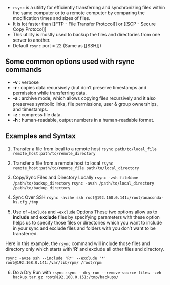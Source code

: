 - `rsync` is a utility for efficiently transferring and synchronizing files within the same computer or to a remote computer by comparing the modification times and sizes of files. 
- It is lot faster than [[FTP - File Transfer Protocol]] or [[SCP - Secure Copy Protocol]]
- This utility is mostly used to backup the files and directories from one server to another.
- Default `rsync` port = 22 (Same as [[SSH]])

## Some common options used with rsync commands

- **-v** : verbose
- **-r** : copies data recursively (but don’t preserve timestamps and permission while transferring data.
- **-a** : archive mode, which allows copying files recursively and it also preserves symbolic links, file permissions, user & group ownerships, and timestamps.
- **-z** : compress file data.
- **-h** : human-readable, output numbers in a human-readable format.

## Examples and Syntax

1. Transfer a file from local to a remote host
`rsync path/to/local_file remote_host:path/to/remote_directory`

2. Transfer a file from a remote host to local
`rsync remote_host:path/to/remote_file path/to/local_directory`

3. Copy/Sync Files and Directory Locally
`rsync -zvh fileName /path/to/backup_directory`
`rsync -avzh /path/to/local_directory /path/to/backup_directory`

4. Sync Over SSH
`rsync -avzhe ssh root@192.168.0.141:/root/anaconda-ks.cfg /tmp`

5. Use of `–include` and `–exclude` Options
These two options allow us to **include** and **exclude** files by specifying parameters with these option helps us to specify those files or directories which you want to include in your sync and exclude files and folders with you don’t want to be transferred.

Here in this example, the `rsync` command will include those files and directory only which starts with ‘**R**’ and exclude all other files and directory.

`rsync -avze ssh --include 'R*' --exclude '*' root@192.168.0.141:/var/lib/rpm/ /root/rpm`

6. Do a Dry Run with `rsync`
`rsync --dry-run --remove-source-files -zvh backup.tar.gz root@192.168.0.151:/tmp/backups/`
